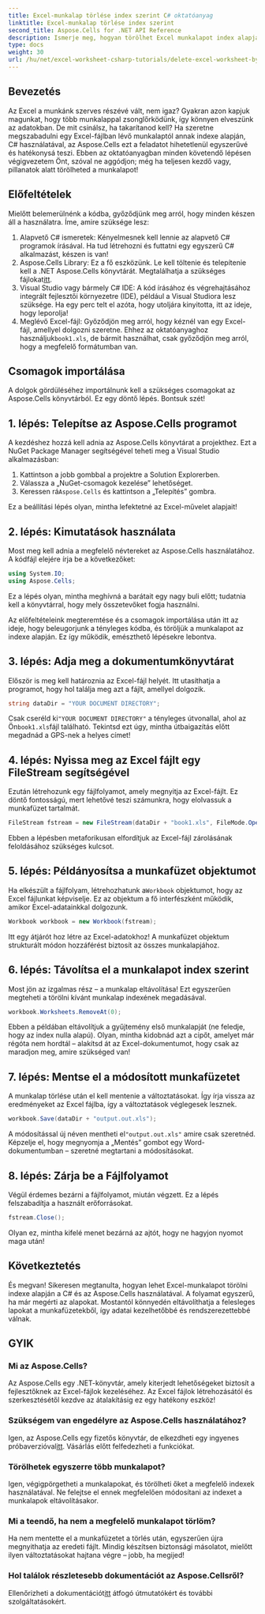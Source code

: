 ```yaml
---
title: Excel-munkalap törlése index szerint C# oktatóanyag
linktitle: Excel-munkalap törlése index szerint
second_title: Aspose.Cells for .NET API Reference
description: Ismerje meg, hogyan törölhet Excel munkalapot index alapján C# nyelven az Aspose.Cells használatával. Kövesse ezt az egyszerű, lépésenkénti oktatóanyagot a munkafüzet-kezelés egyszerűsítéséhez.
type: docs
weight: 30
url: /hu/net/excel-worksheet-csharp-tutorials/delete-excel-worksheet-by-index-csharp-tutorial/
---
```

## Bevezetés

Az Excel a munkánk szerves részévé vált, nem igaz? Gyakran azon kapjuk magunkat, hogy több munkalappal zsonglőrködünk, így könnyen elveszünk az adatokban. De mit csinálsz, ha takarítanod kell? Ha szeretne megszabadulni egy Excel-fájlban lévő munkalaptól annak indexe alapján, C# használatával, az Aspose.Cells ezt a feladatot hihetetlenül egyszerűvé és hatékonysá teszi. Ebben az oktatóanyagban minden követendő lépésen végigvezetem Önt, szóval ne aggódjon; még ha teljesen kezdő vagy, pillanatok alatt törölheted a munkalapot!

## Előfeltételek

Mielőtt belemerülnénk a kódba, győződjünk meg arról, hogy minden készen áll a használatra. Íme, amire szüksége lesz:

1. Alapvető C# ismeretek: Kényelmesnek kell lennie az alapvető C# programok írásával. Ha tud létrehozni és futtatni egy egyszerű C# alkalmazást, készen is van!
2.  Aspose.Cells Library: Ez a fő eszközünk. Le kell töltenie és telepítenie kell a .NET Aspose.Cells könyvtárát. Megtalálhatja a szükséges fájlokat[itt](https://releases.aspose.com/cells/net/). 
3. Visual Studio vagy bármely C# IDE: A kód írásához és végrehajtásához integrált fejlesztői környezetre (IDE), például a Visual Studiora lesz szüksége. Ha egy perc telt el azóta, hogy utoljára kinyitotta, itt az ideje, hogy leporolja!
4.  Meglévő Excel-fájl: Győződjön meg arról, hogy kéznél van egy Excel-fájl, amellyel dolgozni szeretne. Ehhez az oktatóanyaghoz használjuk`book1.xls`, de bármit használhat, csak győződjön meg arról, hogy a megfelelő formátumban van.

## Csomagok importálása

A dolgok gördüléséhez importálnunk kell a szükséges csomagokat az Aspose.Cells könyvtárból. Ez egy döntő lépés. Bontsuk szét!

## 1. lépés: Telepítse az Aspose.Cells programot

A kezdéshez hozzá kell adnia az Aspose.Cells könyvtárat a projekthez. Ezt a NuGet Package Manager segítségével teheti meg a Visual Studio alkalmazásban:

1. Kattintson a jobb gombbal a projektre a Solution Explorerben.
2. Válassza a „NuGet-csomagok kezelése” lehetőséget.
3.  Keressen rá`Aspose.Cells` és kattintson a „Telepítés” gombra.

Ez a beállítási lépés olyan, mintha lefektetné az Excel-művelet alapjait!

## 2. lépés: Kimutatások használata

Most meg kell adnia a megfelelő névtereket az Aspose.Cells használatához. A kódfájl elejére írja be a következőket:

```csharp
using System.IO;
using Aspose.Cells;
```

Ez a lépés olyan, mintha meghívná a barátait egy nagy buli előtt; tudatnia kell a könyvtárral, hogy mely összetevőket fogja használni.

Az előfeltételeink megteremtése és a csomagok importálása után itt az ideje, hogy beleugorjunk a tényleges kódba, és töröljük a munkalapot az indexe alapján. Ez így működik, emészthető lépésekre lebontva.

## 3. lépés: Adja meg a dokumentumkönyvtárat

Először is meg kell határoznia az Excel-fájl helyét. Itt utasíthatja a programot, hogy hol találja meg azt a fájlt, amellyel dolgozik.

```csharp
string dataDir = "YOUR DOCUMENT DIRECTORY";
```

 Csak cseréld ki`"YOUR DOCUMENT DIRECTORY"` a tényleges útvonallal, ahol az Ön`book1.xls`fájl található. Tekintsd ezt úgy, mintha útbaigazítás előtt megadnád a GPS-nek a helyes címet!

## 4. lépés: Nyissa meg az Excel fájlt egy FileStream segítségével

Ezután létrehozunk egy fájlfolyamot, amely megnyitja az Excel-fájlt. Ez döntő fontosságú, mert lehetővé teszi számunkra, hogy elolvassuk a munkafüzet tartalmát.

```csharp
FileStream fstream = new FileStream(dataDir + "book1.xls", FileMode.Open);
```

Ebben a lépésben metaforikusan elfordítjuk az Excel-fájl zárolásának feloldásához szükséges kulcsot. 

## 5. lépés: Példányosítsa a munkafüzet objektumot

 Ha elkészült a fájlfolyam, létrehozhatunk a`Workbook` objektumot, hogy az Excel fájlunkat képviselje. Ez az objektum a fő interfészként működik, amikor Excel-adatainkkal dolgozunk.

```csharp
Workbook workbook = new Workbook(fstream);
```

Itt egy átjárót hoz létre az Excel-adatokhoz! A munkafüzet objektum strukturált módon hozzáférést biztosít az összes munkalapjához.

## 6. lépés: Távolítsa el a munkalapot index szerint

Most jön az izgalmas rész – a munkalap eltávolítása! Ezt egyszerűen megteheti a törölni kívánt munkalap indexének megadásával. 

```csharp
workbook.Worksheets.RemoveAt(0);
```

Ebben a példában eltávolítjuk a gyűjtemény első munkalapját (ne feledje, hogy az index nulla alapú). Olyan, mintha kidobnád azt a cipőt, amelyet már régóta nem hordtál – alakítsd át az Excel-dokumentumot, hogy csak az maradjon meg, amire szükséged van!

## 7. lépés: Mentse el a módosított munkafüzetet

A munkalap törlése után el kell mentenie a változtatásokat. Így írja vissza az eredményeket az Excel fájlba, így a változtatások véglegesek lesznek.

```csharp
workbook.Save(dataDir + "output.out.xls");
```

 A módosítással új néven mentheti el`"output.out.xls"` amire csak szeretnéd. Képzelje el, hogy megnyomja a „Mentés” gombot egy Word-dokumentumban – szeretné megtartani a módosításokat.

## 8. lépés: Zárja be a Fájlfolyamot

Végül érdemes bezárni a fájlfolyamot, miután végzett. Ez a lépés felszabadítja a használt erőforrásokat.

```csharp
fstream.Close();
```

Olyan ez, mintha kifelé menet bezárná az ajtót, hogy ne hagyjon nyomot maga után!

## Következtetés

És megvan! Sikeresen megtanulta, hogyan lehet Excel-munkalapot törölni indexe alapján a C# és az Aspose.Cells használatával. A folyamat egyszerű, ha már megérti az alapokat. Mostantól könnyedén eltávolíthatja a felesleges lapokat a munkafüzetekből, így adatai kezelhetőbbé és rendszerezettebbé válnak.

## GYIK

### Mi az Aspose.Cells?
Az Aspose.Cells egy .NET-könyvtár, amely kiterjedt lehetőségeket biztosít a fejlesztőknek az Excel-fájlok kezeléséhez. Az Excel fájlok létrehozásától és szerkesztésétől kezdve az átalakításig ez egy hatékony eszköz!

### Szükségem van engedélyre az Aspose.Cells használatához?
 Igen, az Aspose.Cells egy fizetős könyvtár, de elkezdheti egy ingyenes próbaverzióval[itt](https://releases.aspose.com/). Vásárlás előtt felfedezheti a funkciókat.

### Törölhetek egyszerre több munkalapot?
Igen, végigpörgetheti a munkalapokat, és törölheti őket a megfelelő indexek használatával. Ne felejtse el ennek megfelelően módosítani az indexet a munkalapok eltávolításakor.

### Mi a teendő, ha nem a megfelelő munkalapot törlöm?
Ha nem mentette el a munkafüzetet a törlés után, egyszerűen újra megnyithatja az eredeti fájlt. Mindig készítsen biztonsági másolatot, mielőtt ilyen változtatásokat hajtana végre – jobb, ha megijed!

### Hol találok részletesebb dokumentációt az Aspose.Cellsről?
 Ellenőrizheti a dokumentációt[itt](https://reference.aspose.com/cells/net/) átfogó útmutatókért és további szolgáltatásokért.